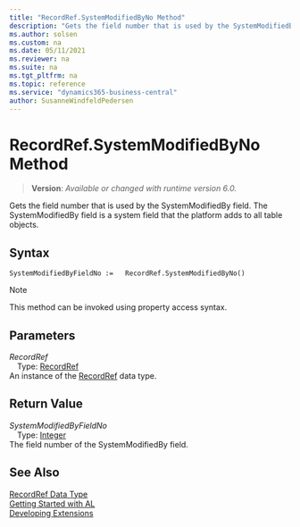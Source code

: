 ```yaml
---
title: "RecordRef.SystemModifiedByNo Method"
description: "Gets the field number that is used by the SystemModifiedBy field. The SystemModifiedBy field is a system field that the platform adds to all table objects."
ms.author: solsen
ms.custom: na
ms.date: 05/11/2021
ms.reviewer: na
ms.suite: na
ms.tgt_pltfrm: na
ms.topic: reference
ms.service: "dynamics365-business-central"
author: SusanneWindfeldPedersen
---
```

[//]: # (START>DO_NOT_EDIT)
[//]: # (IMPORTANT:Do not edit any of the content between here and the END>DO_NOT_EDIT.)
[//]: # (Any modifications should be made in the .xml files in the ModernDev repo.)
# RecordRef.SystemModifiedByNo Method
> **Version**: _Available or changed with runtime version 6.0._

Gets the field number that is used by the SystemModifiedBy field. The SystemModifiedBy field is a system field that the platform adds to all table objects.


## Syntax
```
SystemModifiedByFieldNo :=   RecordRef.SystemModifiedByNo()
```
> [!NOTE]
> This method can be invoked using property access syntax.

## Parameters
*RecordRef*  
&emsp;Type: [RecordRef](recordref-data-type.md)  
An instance of the [RecordRef](recordref-data-type.md) data type.

## Return Value
*SystemModifiedByFieldNo*  
&emsp;Type: [Integer](../integer/integer-data-type.md)  
The field number of the SystemModifiedBy field.


[//]: # (IMPORTANT: END>DO_NOT_EDIT)
## See Also
[RecordRef Data Type](recordref-data-type.md)  
[Getting Started with AL](../../devenv-get-started.md)  
[Developing Extensions](../../devenv-dev-overview.md)